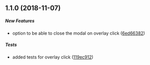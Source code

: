 ## 1.1.0 (2018-11-07)

##### New Features

*  option to be able to close the modal on overlay click ([6ed66382](https://github.com/totvs-store/react-modalora/commit/6ed663824b2d1b43ac388795a3a2cdf141deadfa))

##### Tests

*  added tests for overlay click ([119ec912](https://github.com/totvs-store/react-modalora/commit/119ec91245284a57d6a63ba2b7a97c04658a3f01))
